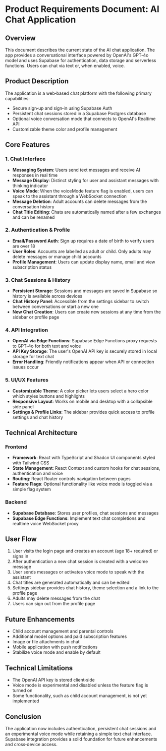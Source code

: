 # Product Requirements Document: AI Chat Application

## Overview
This document describes the current state of the AI chat application. The app provides a conversational interface powered by OpenAI's GPT‑4o model and uses Supabase for authentication, data storage and serverless functions. Users can chat via text or, when enabled, voice.

## Product Description
The application is a web‑based chat platform with the following primary capabilities:

- Secure sign‑up and sign‑in using Supabase Auth
- Persistent chat sessions stored in a Supabase Postgres database
- Optional voice conversation mode that connects to OpenAI's Realtime API
- Customizable theme color and profile management

## Core Features

### 1. Chat Interface
- **Messaging System**: Users send text messages and receive AI responses in real time
- **Message Display**: Distinct styling for user and assistant messages with thinking indicator
- **Voice Mode**: When the voiceMode feature flag is enabled, users can speak to the assistant through a WebSocket connection
- **Message Deletion**: Adult accounts can delete messages from the conversation history
- **Chat Title Editing**: Chats are automatically named after a few exchanges and can be renamed

### 2. Authentication & Profile
- **Email/Password Auth**: Sign up requires a date of birth to verify users are over 18
- **User Roles**: Accounts are labelled as adult or child. Only adults may delete messages or manage child accounts
- **Profile Management**: Users can update display name, email and view subscription status

### 3. Chat Sessions & History
- **Persistent Storage**: Sessions and messages are saved in Supabase so history is available across devices
- **Chat History Panel**: Accessible from the settings sidebar to switch between conversations or start a new one
- **New Chat Creation**: Users can create new sessions at any time from the sidebar or profile page

### 4. API Integration
- **OpenAI via Edge Functions**: Supabase Edge Functions proxy requests to GPT‑4o for both text and voice
- **API Key Storage**: The user's OpenAI API key is securely stored in local storage for text chat
- **Error Handling**: Friendly notifications appear when API or connection issues occur

### 5. UI/UX Features
- **Customizable Theme**: A color picker lets users select a hero color which styles buttons and highlights
- **Responsive Layout**: Works on mobile and desktop with a collapsible side panel
- **Settings & Profile Links**: The sidebar provides quick access to profile settings and chat history

## Technical Architecture

### Frontend
- **Framework**: React with TypeScript and Shadcn UI components styled with Tailwind CSS
- **State Management**: React Context and custom hooks for chat sessions, authentication and voice
- **Routing**: React Router controls navigation between pages
- **Feature Flags**: Optional functionality like voice mode is toggled via a simple flag system

### Backend
- **Supabase Database**: Stores user profiles, chat sessions and messages
- **Supabase Edge Functions**: Implement text chat completions and realtime voice WebSocket proxy

## User Flow
1. User visits the login page and creates an account (age 18+ required) or signs in
2. After authentication a new chat session is created with a welcome message
3. User sends messages or activates voice mode to speak with the assistant
4. Chat titles are generated automatically and can be edited
5. Settings sidebar provides chat history, theme selection and a link to the profile page
6. Adults may delete messages from the chat
7. Users can sign out from the profile page

## Future Enhancements
- Child account management and parental controls
- Additional model options and paid subscription features
- Image or file attachments in chat
- Mobile application with push notifications
- Stabilize voice mode and enable by default

## Technical Limitations
- The OpenAI API key is stored client‑side
- Voice mode is experimental and disabled unless the feature flag is turned on
- Some functionality, such as child account management, is not yet implemented

## Conclusion
The application now includes authentication, persistent chat sessions and an experimental voice mode while retaining a simple text chat interface. Supabase integration provides a solid foundation for future enhancements and cross‑device access.
